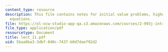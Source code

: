 ```yaml
---
content_type: resource
description: This file contains notes for initial value problems, higher order differential
  equations.
file: https://ol-ocw-studio-app-qa.s3.amazonaws.com/courses/2-993j-introduction-to-numerical-analysis-for-engineering-13-002j-spring-2005/5baa6ba33dbf840c7437b0d7daef92d2_lect_11.pdf
file_type: application/pdf
resourcetype: Document
title: lect_11.pdf
uid: 5baa6ba3-3dbf-840c-7437-b0d7daef92d2
---
```

